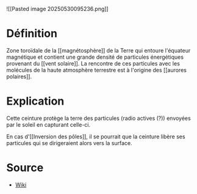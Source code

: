 ![[Pasted image 20250530095236.png]]

# Définition

Zone toroïdale de la [[magnétosphère]] de la Terre qui entoure l'équateur magnétique et contient une grande densité de particules énergétiques provenant du [[vent solaire]]. La rencontre de ces particules avec les molécules de la haute atmosphère terrestre est à l'origine des [[aurores polaires]].

# Explication

Cette ceinture protège la terre des particules (radio actives (?)) envoyées par le soleil en capturant celle-ci.

En cas d'[[Inversion des pôles]], il se pourrait que la ceinture libère ses particules qui se dirigeraient alors vers la surface.
# Source
- [Wiki](https://fr.wikipedia.org/wiki/Ceinture_de_Van_Allen)

